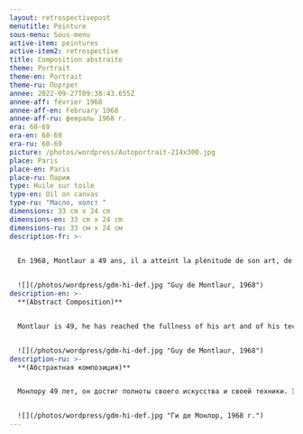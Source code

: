 ```yaml
---
layout: retrospectivepost
menutitle: Peinture
sous-menu: Sous-menu
active-item: peintures
active-item2: retrospective
title: Composition abstraite
theme: Portrait
theme-en: Portrait
theme-ru: Портрет
annee: 2022-09-27T09:38:43.655Z
annee-aff: février 1968
annee-aff-en: February 1968
annee-aff-ru: февраль 1968 г.
era: 60-69
era-en: 60-69
era-ru: 60-69
picture: /photos/wordpress/Autoportrait-214x300.jpg
place: Paris
place-en: Paris
place-ru: Париж
type: Huile sur toile
type-en: Oil on canvas
type-ru: "Масло, холст "
dimensions: 33 cm x 24 cm
dimensions-en: 33 cm x 24 cm
dimensions-ru: 33 см x 24 см
description-fr: >-
  

  En 1968, Montlaur a 49 ans, il a atteint la plénitude de son art, de sa technique. Ce petit portrait, au titre ironique, légèrement plus grand que nature, n’est pas censé être flatteur. Le camaïeu donne une impression de tristesse. Le visage est empreint de lassitude, il est marqué par la douleur causée par sa blessure à l’œil. Le peintre ne cherche pas à plaire, il peint, c’est toute sa vie.


  ![](/photos/wordpress/gdm-hi-def.jpg "Guy de Montlaur, 1968")
description-en: >-
  **(Abstract Composition)**


  Montlaur is 49, he has reached the fullness of his art and of his technique. This small, slightly larger than life portrait, with an ironical title, is not meant to be flattering. The brown and ochre monochrome conveys an impression of sadness and weariness. His face is marked by the pain caused by his eye injury. The painter does not seek to please, he just paints. This is his whole life.


  ![](/photos/wordpress/gdm-hi-def.jpg "Guy de Montlaur, 1968")
description-ru: >-
  **(Абстрактная композиция)**


  Монлору 49 лет, он достиг полноты своего искусства и своей техники. Этот маленький, чуть больше чем в натуральную величину портрет с ироничным названием в﻿овсе не льстит художнику. Коричнево-охристый монохром создает впечатление грусти и усталости. Л﻿ицо на портрете отмечено болью, вызванной травмой глаза. Художник не стремится угодить к﻿ому бы то ни было, он просто рисует. Это вся его жизнь.


  ![](/photos/wordpress/gdm-hi-def.jpg "Ги де Монлор, 1968 г.")
---
```

